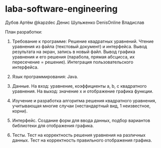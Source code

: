 # laba-software-engineering
Дубов Артём @kapzdec
Денис Шульженко DenisOnline 
Владислав 

План разработки:
1. Требование к программе: Решение квадратных уравнений. Чтение уравнения из файла (текстовый документ) и интерфейса. Вывод результата на экран, запись в новый файл. Вывод графика уравнения и его решения (парабола, прямая абсцисса, их пересечение = решение). Интеграция пользовательского интерфейса.

2. Язык программирования: Java.
 
3. Данные.
На вход: уравнение, коэффициенты a, b, c квадратного уравнения.
На выход: значение x и отображение графика функции.
 
4. Изучение и разработка алгоритма решения квадратного уравнения, учитывающая многие случаи (нестандартный вид, 1 неизвестное, корни). 
 
5. Интерфейс. Создание форм для ввода данных, подбор вариантов библиотеки для отображения графика.

6. Тесты.
Тест на корректность решения уравнения на различных данных.
Тест на корректность правильного отображения графика.
